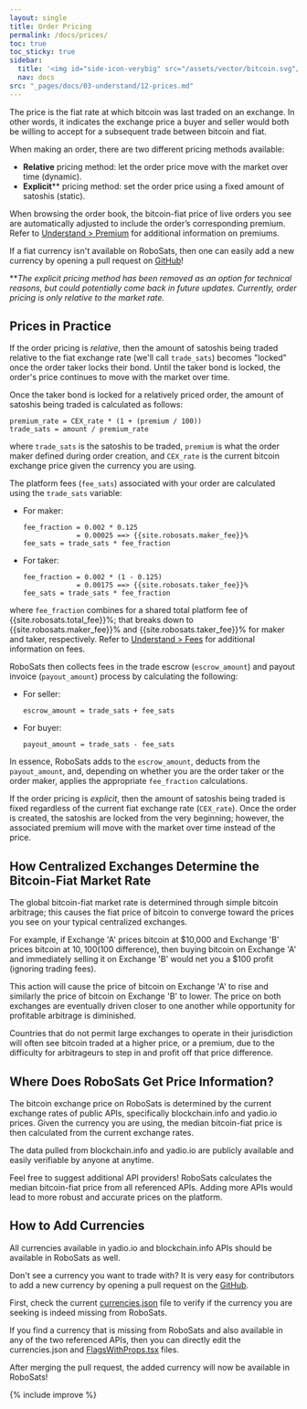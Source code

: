 ```yaml
---
layout: single
title: Order Pricing
permalink: /docs/prices/
toc: true
toc_sticky: true
sidebar:
  title: '<img id="side-icon-verybig" src="/assets/vector/bitcoin.svg"/>Prices'
  nav: docs
src: "_pages/docs/03-understand/12-prices.md"
---
```


The price is the fiat rate at which bitcoin was last traded on an exchange. In other words, it indicates the exchange price a buyer and seller would both be willing to accept for a subsequent trade between bitcoin and fiat.

When making an order, there are two different pricing methods available:
* **Relative** pricing method: let the order price move with the market over time (dynamic).
* **Explicit**** pricing method: set the order price using a fixed amount of satoshis (static).

When browsing the order book, the bitcoin-fiat price of live orders you see are automatically adjusted to include the order’s corresponding premium. Refer to [Understand > Premium](/docs/premium/) for additional information on premiums.

If a fiat currency isn't available on RoboSats, then one can easily add a new currency by opening a pull request on [GitHub](https://github.com/RoboSats/robosats)!

***The explicit pricing method has been removed as an option for technical reasons, but could potentially come back in future updates. Currently, order pricing is only relative to the market rate.*

## **Prices in Practice**

If the order pricing is *relative*, then the amount of satoshis being traded relative to the fiat exchange rate (we'll call `trade_sats`) becomes "locked" once the order taker locks their bond. Until the taker bond is locked, the order's price continues to move with the market over time.

Once the taker bond is locked for a relatively priced order, the amount of satoshis being traded is calculated as follows:

````
premium_rate = CEX_rate * (1 + (premium / 100))
trade_sats = amount / premium_rate
````

where `trade_sats` is the satoshis to be traded, `premium` is what the order maker defined during order creation, and `CEX_rate` is the current bitcoin exchange price given the currency you are using.

The platform fees (`fee_sats`) associated with your order are calculated using the `trade_sats` variable:
* For maker:
  ````
  fee_fraction = 0.002 * 0.125
               = 0.00025 ==> {{site.robosats.maker_fee}}%
  fee_sats = trade_sats * fee_fraction
  ````
* For taker:
  ````
  fee_fraction = 0.002 * (1 - 0.125)
               = 0.00175 ==> {{site.robosats.taker_fee}}%
  fee_sats = trade_sats * fee_fraction
  ````

where `fee_fraction` combines for a shared total platform fee of {{site.robosats.total_fee}}%; that breaks down to {{site.robosats.maker_fee}}% and {{site.robosats.taker_fee}}% for maker and taker, respectively. Refer to [Understand > Fees](https://learn.robosats.com/docs/fees/) for additional information on fees.

RoboSats then collects fees in the trade escrow (`escrow_amount`) and payout invoice (`payout_amount`) process by calculating the following:
* For seller:
  ````
  escrow_amount = trade_sats + fee_sats
  ````
* For buyer:
  ````
  payout_amount = trade_sats - fee_sats
  ````

In essence, RoboSats adds to the `escrow_amount`, deducts from the `payout_amount`, and, depending on whether you are the order taker or the order maker, applies the appropriate `fee_fraction` calculations.

If the order pricing is *explicit*, then the amount of satoshis being traded is fixed regardless of the current fiat exchange rate (`CEX_rate`). Once the order is created, the satoshis are locked from the very beginning; however, the associated premium will move with the market over time instead of the price.

## **How Centralized Exchanges Determine the Bitcoin-Fiat Market Rate**

The global bitcoin-fiat market rate is determined through simple bitcoin arbitrage; this causes the fiat price of bitcoin to converge toward the prices you see on your typical centralized exchanges.

For example, if Exchange 'A' prices bitcoin at $10,000 and Exchange 'B' prices bitcoin at $10,100 ($100 difference), then buying bitcoin on Exchange 'A' and immediately selling it on Exchange 'B' would net you a $100 profit (ignoring trading fees).

This action will cause the price of bitcoin on Exchange 'A' to rise and similarly the price of bitcoin on Exchange 'B' to lower. The price on both exchanges are eventually driven closer to one another while opportunity for profitable arbitrage is diminished.

Countries that do not permit large exchanges to operate in their jurisdiction will often see bitcoin traded at a higher price, or a premium, due to the difficulty for arbitrageurs to step in and profit off that price difference.

## **Where Does RoboSats Get Price Information?**

The bitcoin exchange price on RoboSats is determined by the current exchange rates of public APIs, specifically blockchain.info and yadio.io prices. Given the currency you are using, the median bitcoin-fiat price is then calculated from the current exchange rates.

The data pulled from blockchain.info and yadio.io are publicly available and easily verifiable by anyone at anytime.

Feel free to suggest additional API providers! RoboSats calculates the median bitcoin-fiat price from all referenced APIs. Adding more APIs would lead to more robust and accurate prices on the platform.

## **How to Add Currencies**

All currencies available in yadio.io and blockchain.info APIs should be available in RoboSats as well.

Don't see a currency you want to trade with? It is very easy for contributors to add a new currency by opening a pull request on the [GitHub](https://github.com/RoboSats/robosats).

First, check the current [currencies.json](https://github.com/RoboSats/robosats/blob/main/frontend/static/assets/currencies.json) file to verify if the currency you are seeking is indeed missing from RoboSats.

If you find a currency that is missing from RoboSats and also available in any of the two referenced APIs, then you can directly edit the currencies.json and [FlagsWithProps.tsx](https://github.com/RoboSats/robosats/blob/main/frontend/src/components/FlagWithProps/FlagWithProps.tsx) files.

After merging the pull request, the added currency will now be available in RoboSats!

{% include improve %}
